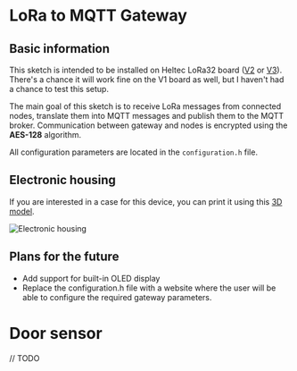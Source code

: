 # LoRa to MQTT Gateway

## Basic information

This sketch is intended to be installed on Heltec LoRa32 board ([V2](https://resource.heltec.cn/download/WiFi_LoRa_32/V2.1) or [V3](https://resource.heltec.cn/download/WiFi_LoRa_32_V3/)).
There's a chance it will work fine on the V1 board as well, but I haven't had a chance to test this setup.

The main goal of this sketch is to receive LoRa messages from connected nodes, translate them into MQTT messages and publish them to the MQTT broker.
Communication between gateway and nodes is encrypted using the **AES-128** algorithm.

All configuration parameters are located in the `configuration.h` file.

## Electronic housing

If you are interested in a case for this device, you can print it using this [3D model](https://www.thingiverse.com/thing:6363352).

![Electronic housing](https://cdn.thingiverse.com/assets/9e/2d/06/bb/97/large_display_609d20ab-3c6b-4e26-bdd4-fccceb8b7cda.jpg)

## Plans for the future
- Add support for built-in OLED display
- Replace the configuration.h file with a website where the user will be able to configure the required gateway parameters.

# Door sensor

// TODO
